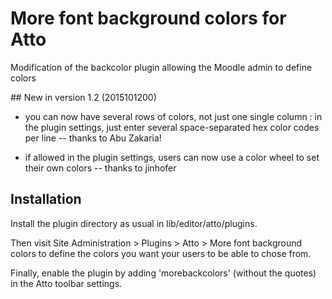 # More font background colors for Atto

Modification of the backcolor plugin allowing the Moodle admin to define colors


## New in version 1.2 (2015101200)

 - you can now have several rows of colors, not just one single column : in the plugin settings, just enter several space-separated hex color codes per line -- thanks to Abu Zakaria!

 - if allowed in the plugin settings, users can now use a color wheel to set their own colors -- thanks to jinhofer


## Installation

Install the plugin directory as usual in lib/editor/atto/plugins.

Then visit Site Administration > Plugins > Atto > More font background colors to define the colors you want your users to be able to chose from.

Finally, enable the plugin by adding 'morebackcolors' (without the quotes) in the Atto toolbar settings.


